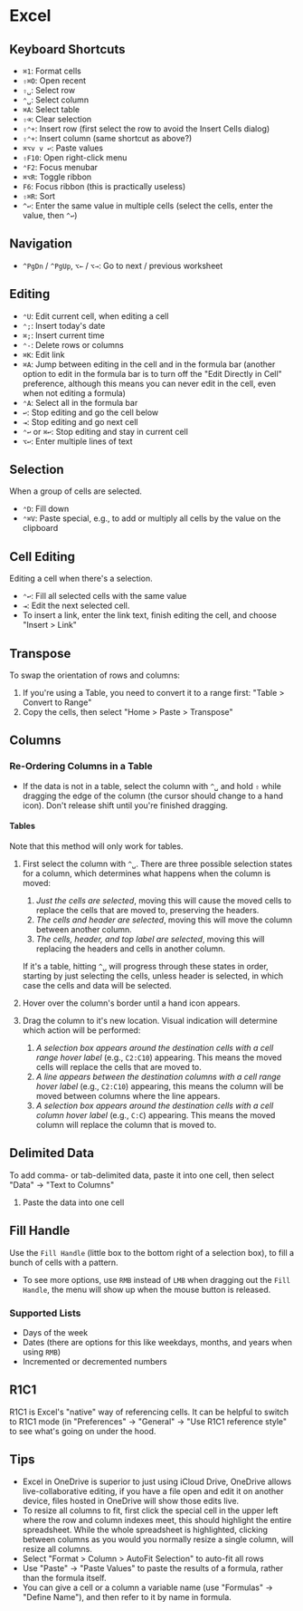# Excel

## Keyboard Shortcuts

- `⌘1`: Format cells
- `⇧⌘O`: Open recent
- `⇧␣`: Select row
- `⌃␣`: Select column
- `⌘A`: Select table
- `⇧⌫`: Clear selection
- `⇧⌃+`: Insert row (first select the row to avoid the Insert Cells dialog)
- `⇧⌃+`: Insert column (same shortcut as above?)
- `⌘⌥v v ↩`: Paste values
- `⇧F10`: Open right-click menu
- `⌃F2`: Focus menubar
- `⌘⌥R`: Toggle ribbon
- `F6`: Focus ribbon (this is practically useless)
- `⇧⌘R`: Sort
- `^↩`: Enter the same value in multiple cells (select the cells, enter the value, then `^↩`)

## Navigation

- `^PgDn` / `^PgUp`, `⌥←` / `⌥→`: Go to next / previous worksheet

## Editing

- `⌃U`: Edit current cell, when editing a cell
- `⌃;`: Insert today's date
- `⌘;`: Insert current time
- `⌃-`: Delete rows or columns
- `⌘K`: Edit link
- `⌘A`: Jump between editing in the cell and in the formula bar (another option to edit in the formula bar is to turn off the "Edit Directly in Cell" preference, although this means you can never edit in the cell, even when not editing a formula)
- `⌃A`: Select all in the formula bar
- `↩`: Stop editing and go the cell below
- `⇥`: Stop editing and go next cell
- `⌃↩` or `⌘↩`: Stop editing and stay in current cell
- `⌥↩`: Enter multiple lines of text

## Selection

When a group of cells are selected.

- `⌃D`: Fill down
- `⌃⌘V`: Paste special, e.g., to add or multiply all cells by the value on the clipboard

## Cell Editing

Editing a cell when there's a selection.

- `⌃↩`: Fill all selected cells with the same value
- `⇥`: Edit the next selected cell.
- To insert a link, enter the link text, finish editing the cell, and choose "Insert > Link"

## Transpose

To swap the orientation of rows and columns:

1. If you're using a Table, you need to convert it to a range first: "Table > Convert to Range"
2. Copy the cells, then select "Home > Paste > Transpose"

## Columns

### Re-Ordering Columns in a Table

- If the data is not in a table, select the column with `^␣` and hold `⇧` while dragging the edge of the column (the cursor should change to a hand icon). Don't release shift until you're finished dragging.

#### Tables

Note that this method will only work for tables.

1. First select the column with `^␣`. There are three possible selection states for a column, which determines what happens when the column is moved:

   1. _Just the cells are selected_, moving this will cause the moved cells to replace the cells that are moved to, preserving the headers.
   1. _The cells and header are selected_, moving this will move the column between another column.
   1. _The cells, header, and top label are selected_, moving this will replacing the headers and cells in another column.

   If it's a table, hitting `^␣` will progress through these states in order, starting by just selecting the cells, unless header is selected, in which case the cells and data will be selected.

2. Hover over the column's border until a hand icon appears.
3. Drag the column to it's new location. Visual indication will determine which action will be performed:
   1. _A selection box appears around the destination cells with a cell range hover label_ (e.g., `C2:C10`) appearing. This means the moved cells will replace the cells that are moved to.
   2. _A line appears between the destination columns with a cell range hover label_ (e.g., `C2:C10`) appearing, this means the column will be moved between columns where the line appears.
   3. _A selection box appears around the destination cells with a cell column hover label_ (e.g., `C:C`) appearing. This means the moved column will replace the column that is moved to.

## Delimited Data

To add comma- or tab-delimited data, paste it into one cell, then select "Data" -> "Text to Columns"

1. Paste the data into one cell

## Fill Handle

Use the `Fill Handle` (little box to the bottom right of a selection box), to fill a bunch of cells with a pattern.

- To see more options, use `RMB` instead of `LMB` when dragging out the `Fill Handle`, the menu will show up when the mouse button is released.

### Supported Lists

- Days of the week
- Dates (there are options for this like weekdays, months, and years when using `RMB`)
- Incremented or decremented numbers

## R1C1

R1C1 is Excel's "native" way of referencing cells. It can be helpful to switch to R1C1 mode (in "Preferences" -> "General" -> "Use R1C1 reference style" to see what's going on under the hood.

## Tips

- Excel in OneDrive is superior to just using iCloud Drive, OneDrive allows live-collaborative editing, if you have a file open and edit it on another device, files hosted in OneDrive will show those edits live.
- To resize all columns to fit, first click the special cell in the upper left where the row and column indexes meet, this should highlight the entire spreadsheet. While the whole spreadsheet is highlighted, clicking between columns as you would you normally resize a single column, will resize all columns.
- Select "Format > Column > AutoFit Selection" to auto-fit all rows
- Use "Paste" -> "Paste Values" to paste the results of a formula, rather than the formula itself.
- You can give a cell or a column a variable name (use "Formulas" -> "Define Name"), and then refer to it by name in formula.
